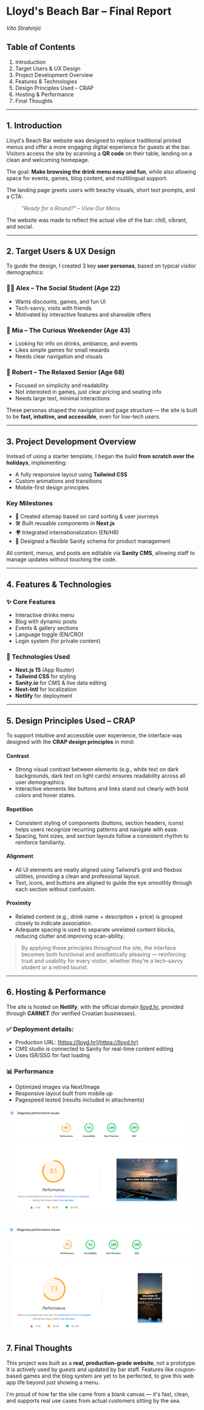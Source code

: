 
# Lloyd's Beach Bar – Final Report  
_Vito Strahinjić_

## Table of Contents  
1. Introduction  
2. Target Users & UX Design  
3. Project Development Overview  
4. Features & Technologies  
5.  Design Principles Used – CRAP
6. Hosting & Performance  
7. Final Thoughts  

---

## 1. Introduction

Lloyd's Beach Bar website was designed to replace traditional printed menus and offer a more engaging digital experience for guests at the bar. Visitors access the site by scanning a **QR code** on their table, landing on a clean and welcoming homepage.

The goal: **Make browsing the drink menu easy and fun**, while also allowing space for events, games, blog content, and multilingual support.

The landing page greets users with beachy visuals, short text prompts, and a CTA:
> _"Ready for a Round?" – View Our Menu_

The website was made to reflect the actual vibe of the bar: chill, vibrant, and social.  

---

## 2. Target Users & UX Design

To guide the design, I created 3 key **user personas**, based on typical visitor demographics:

### 🧑‍🎓 Alex – The Social Student (Age 22)
- Wants discounts, games, and fun UI
- Tech-savvy, visits with friends
- Motivated by interactive features and shareable offers

### 👩 Mia – The Curious Weekender (Age 43)
- Looking for info on drinks, ambiance, and events
- Likes simple games for small rewards
- Needs clear navigation and visuals

### 👴 Robert – The Relaxed Senior (Age 68)
- Focused on simplicity and readability
- Not interested in games, just clear pricing and seating info
- Needs large text, minimal interactions

These personas shaped the navigation and page structure — the site is built to be **fast, intuitive, and accessible**, even for low-tech users.

---

## 3. Project Development Overview

Instead of using a starter template, I began the build **from scratch over the holidays**, implementing:

- A fully responsive layout using **Tailwind CSS**
- Custom animations and transitions
- Mobile-first design principles

### Key Milestones  
- 🧭 Created sitemap based on card sorting & user journeys  
- 🛠️ Built reusable components in **Next.js**  
- 🌍 Integrated internationalization (EN/HR)  
- 🍹 Designed a flexible Sanity schema for product management  

All content, menus, and posts are editable via **Sanity CMS**, allowing staff to manage updates without touching the code.

---

## 4. Features & Technologies

### ✨ Core Features
- Interactive drinks menu
- Blog with dynamic posts
- Events & gallery sections
- Language toggle (EN/CRO)
- Login system (for private content)

### 🔧 Technologies Used
- **Next.js 15** (App Router)
- **Tailwind CSS** for styling
- **Sanity.io** for CMS & live data editing
- **Next-Intl** for localization
- **Netlify** for deployment

---

## 5. Design Principles Used – CRAP

To support intuitive and accessible user experience, the interface was designed with the **CRAP design principles** in mind:

#### Contrast
- Strong visual contrast between elements (e.g., white text on dark backgrounds, dark text on light cards) ensures readability across all user demographics.
- Interactive elements like buttons and links stand out clearly with bold colors and hover states.

#### Repetition
- Consistent styling of components (buttons, section headers, icons) helps users recognize recurring patterns and navigate with ease.
- Spacing, font sizes, and section layouts follow a consistent rhythm to reinforce familiarity.

#### Alignment
- All UI elements are neatly aligned using Tailwind’s grid and flexbox utilities, providing a clean and professional layout.
- Text, icons, and buttons are aligned to guide the eye smoothly through each section without confusion.

#### Proximity
- Related content (e.g., drink name + description + price) is grouped closely to indicate association.
- Adequate spacing is used to separate unrelated content blocks, reducing clutter and improving scan-ability.

> By applying these principles throughout the site, the interface becomes both functional and aesthetically pleasing — reinforcing trust and usability for every visitor, whether they’re a tech-savvy student or a retired tourist.


---

## 6. Hosting & Performance

The site is hosted on **Netlify**, with the official domain [lloyd.hr](https://lloyd.hr), provided through **CARNET** (for verified Croatian businesses).

### ✅ Deployment details:
- Production URL: [https://lloyd.hr](https://lloyd.hr)
- CMS studio is connected to Sanity for real-time content editing
- Uses ISR/SSG for fast loading

### 📊 Performance
- Optimized images via Next/Image
- Responsive layout built from mobile up
- Pagespeed tested (results included in attachments)

![Desktop performance](https://github.com/vstrah00/HCI-2024-25/blob/main/assignments/perf1.png?raw=true)

![Mobile performance](https://github.com/vstrah00/HCI-2024-25/blob/main/assignments/perf2.png?raw=true)
---

## 7. Final Thoughts

This project was built as a **real, production-grade website**, not a prototype. It is actively used by guests and updated by bar staff. Features like coupon-based games and the blog system are yet to be perfected, to give this web app life beyond just showing a menu.

I'm proud of how far the site came from a blank canvas — it's fast, clean, and supports real use cases from actual customers sitting by the sea.



